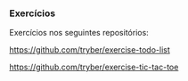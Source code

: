 ### Exercícios 

Exercícios nos seguintes repositórios:

https://github.com/tryber/exercise-todo-list

https://github.com/tryber/exercise-tic-tac-toe

